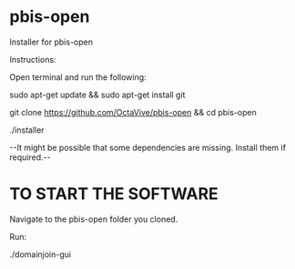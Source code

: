 # pbis-open

Installer for pbis-open

Instructions:

Open terminal and run the following:

sudo apt-get update && sudo apt-get install git 

git clone https://github.com/OctaVive/pbis-open && cd pbis-open



./installer

--It might be possible that some dependencies are missing. Install them if required.--


# TO START THE SOFTWARE

Navigate to the pbis-open folder you cloned.

Run:

./domainjoin-gui

